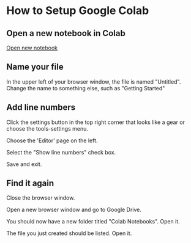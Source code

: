 # How to Setup Google Colab

## Open a new notebook in Colab

[Open new notebook](https://colab.research.google.com/#create=true) 

## Name your file

In the upper left of your browser window, the file is named "Untitled". Change the name to something else, such as "Getting Started"

## Add line numbers

Click the settings button in the top right corner that looks like a gear or choose the tools-settings menu.

Choose the 'Editor' page on the left.

Select the "Show line numbers" check box.

Save and exit.

## Find it again

Close the browser window.

Open a new browser window and go to Google Drive.

You should now have a new folder titled "Colab Notebooks". Open it.

The file you just created should be listed. Open it.


